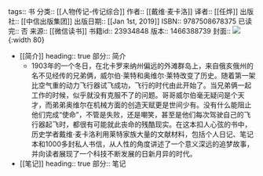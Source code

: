 tags:: 书
分类:: [[人物传记-传记综合]]
作者:: [[戴维·麦卡洛]]
译者:: [[任烨]]
出版社:: [[中信出版集团]]
出版日期:: [[Jan 1st, 2019]]
ISBN:: 9787508678375
已读完:: 否
来源:: [[微信读书]]
书籍id:: 23934848
版本:: 1466388739
封面:: ![](https://cdn.weread.qq.com/weread/cover/43/YueWen_23934848/s_YueWen_23934848.jpg){:width 80}

- [[简介]]
  heading:: true
  部分:: 简介
	- 1903年的一个冬日，在北卡罗来纳州偏远的外滩群岛上，来自俄亥俄州的名不见经传的兄弟俩，威尔伯·莱特和奥维尔·莱特改变了历史。随着第一架比空气重的动力飞行器试飞成功，飞行的时代由此开始了。当兄弟俩一起工作的时候，似乎就没有克服不了的问题。哥哥威尔伯毫无疑问是个天才，而弟弟奥维尔在机械方面的创造天赋更是世间少有。没有什么能阻止他们完成“使命”，不管是失败，还是嘲笑，甚至是他们每次驾驶自己的飞行器起飞时，都很有可能就此丧命的残酷现实。在这本扣人心弦的书中，历史学者戴维·麦卡洛利用莱特家族大量的文献材料，包括个人日记、笔记本和1000多封私人书信，从人性的角度讲述了一个意义深远的追梦故事，并向读者展现了一个科技不断发展的日新月异的时代。
- [[笔记]]
  heading:: true
  部分:: 笔记